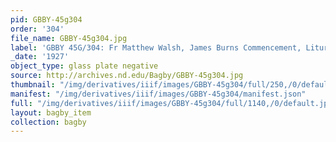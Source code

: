 ```yaml
---
pid: GBBY-45g304
order: '304'
file_name: GBBY-45g304.jpg
label: 'GBBY 45G/304: Fr Matthew Walsh, James Burns Commencement, Liturgy? - 1927'
_date: '1927'
object_type: glass plate negative
source: http://archives.nd.edu/Bagby/GBBY-45g304.jpg
thumbnail: "/img/derivatives/iiif/images/GBBY-45g304/full/250,/0/default.jpg"
manifest: "/img/derivatives/iiif/images/GBBY-45g304/manifest.json"
full: "/img/derivatives/iiif/images/GBBY-45g304/full/1140,/0/default.jpg"
layout: bagby_item
collection: bagby
---
```

